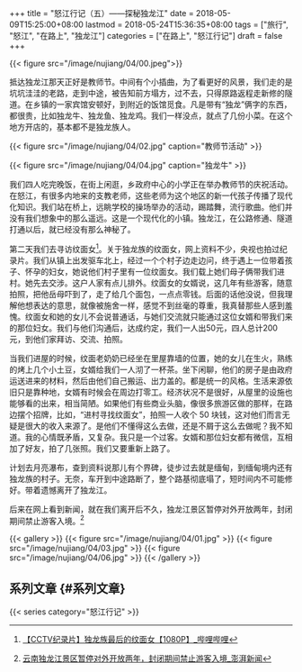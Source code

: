 +++
title = "怒江行记（五）——探秘独龙江"
date = 2018-05-09T15:25:00+08:00
lastmod = 2018-05-24T15:36:35+08:00
tags = ["旅行", "怒江", "在路上", "独龙江"]
categories = ["在路上", "怒江行记"]
draft = false
+++

{{< figure src="/image/nujiang/04/00.jpeg">}}

抵达独龙江那天正好是教师节。中间有个小插曲，为了看更好的风景，我们走的是坑坑洼洼的老路，走到中途，被告知前方塌方，过不去，只得原路返程走新修的隧道。在乡镇的一家宾馆安顿好，到附近的饭馆觅食。凡是带有“独龙”俩字的东西，都很贵，比如独龙牛、独龙鱼、独龙鸡。我们一样没点，就点了几份小菜。在这个地方开店的，基本都不是独龙族人。

<!--more-->

{{< figure src="/image/nujiang/04/02.jpg" caption="教师节活动" >}}

{{< figure src="/image/nujiang/04/04.jpg" caption="独龙牛" >}}

我们四人吃完晚饭，在街上闲逛，乡政府中心的小学正在举办教师节的庆祝活动。在怒江，有很多内地来的支教老师，这些老师为这个地区的新一代孩子传播了现代化知识。我们站在桥上，远眺学校的操场举办的活动，踢踏舞，流行歌曲。他们并没有我们想象中的那么遥远。这是一个现代化的小镇。独龙江，在公路修通、隧道打通以后，就已经没有那么神秘了。

第二天我们去寻访纹面女[^fn:1]。关于独龙族的纹面女，网上资料不少，央视也拍过纪录片。我们从镇上出发驱车北上，经过一个个村子边走边问，终于遇上一位带着孩子、怀孕的妇女，她说他们村子里有一位纹面女。我们载上她们母子俩带我们进村。她先去交涉。这户人家有点儿排外。纹面女的女婿说，这几年有些游客，随意拍照，把他岳母吓到了，走了给几个面包，一点点零钱。后面的话他没说，但我理解他想表达的意思，就像被施舍一样，感觉不到丝毫的尊重，我真替那些人感到羞愧。纹面女和她的女儿不会说普通话，与她们交流就只能通过这位女婿和带我们来的那位妇女。我们与他们沟通后，达成约定，我们一人出50元，四人总计200元，到他们家拜访、交流、拍照。

当我们进屋的时候，纹面老奶奶已经坐在里屋靠墙的位置，她的女儿在生火，熟练的烤上几个小土豆，女婿给我们一人沏了一杯茶。坐下闲聊，他们的房子是由政府运送进来的材料，然后由他们自己搬运、出力盖的。都是统一的风格。生活来源依旧只是靠种地，女婿有时候会在周边打零工。经济状况不是很好，从屋里的设施也能够看的出来，相当简陋。如果他们有些商业头脑，像很多旅游区做的那样，在路边摆个招牌，比如，“进村寻找纹面女”，拍照一人收个 50 块钱，这对他们而言无疑是很大的收入来源了。是他们不懂得这么去做，还是不屑于这么去做呢？我不知道。我的心情既矛盾，又复杂。我只是一个过客。女婿和那位妇女都有微信，互相加了好友，拍了几张照。我们又要重新上路了。

计划去月亮瀑布，查到资料说那儿有个界碑，徒步过去就是缅甸，到缅甸境内还有独龙族的村子。无奈，车开到中途路断了，整个路基彻底塌了，短时间内不可能修好。带着遗憾离开了独龙江。

后来在网上看到新闻，就在我们离开后不久，独龙江景区暂停对外开放两年，封闭期间禁止游客入境。[^fn:2]

{{< gallery >}}
  {{< figure src="/image/nujiang/04/01.jpg" >}}
  {{< figure src="/image/nujiang/04/03.jpg" >}}
  {{< figure src="/image/nujiang/04/06.jpg" >}}
{{< /gallery >}}


## 系列文章 {#系列文章}

{{< series category="怒江行记" >}}

[^fn:1]: [【CCTV纪录片】独龙族最后的纹面女【1080P】\_哔哩哔哩](https://www.bilibili.com/video/av5347071/)
[^fn:2]: [云南独龙江景区暂停对外开放两年，封闭期间禁止游客入境\_澎湃新闻](https://www.thepaper.cn/newsDetail_forward_1804446)
